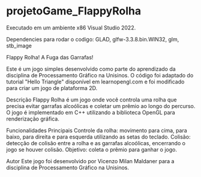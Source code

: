 # projetoGame_FlappyRolha

Executado em um ambiente x86 Visual Studio 2022.

Dependencies para rodar o codigo: GLAD, glfw-3.3.8.bin.WIN32, glm, stb_image

Flappy Rolha!
A Fuga das Garrafas!

Este é um jogo simples desenvolvido como parte do aprendizado da disciplina de Processamento Gráfico na Unisinos. O código foi adaptado do tutorial "Hello Triangle" disponível em learnopengl.com e foi modificado para criar um jogo de plataforma 2D.

Descrição
Flappy Rolha é um jogo onde você controla uma rolha que precisa evitar garrafas alcoólicas e coletar um prêmio ao longo do percurso. O jogo é implementado em C++ utilizando a biblioteca OpenGL para renderização gráfica.

Funcionalidades Principais
Controle da rolha: movimento para cima, para baixo, para direita e para esquerda utilizando as setas do teclado.
Colisão: detecção de colisão entre a rolha e as garrafas alcoólicas, encerrando o jogo se houver colisão.
Objetivo: coleta o prêmio para ganhar o jogo.



Autor
Este jogo foi desenvolvido por Vicenzo Milan Maldaner para a disciplina de Processamento Gráfico na Unisinos.

